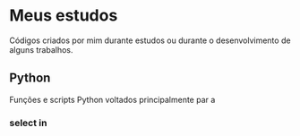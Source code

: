 # Meus estudos

Códigos criados por mim durante estudos ou durante o desenvolvimento de alguns trabalhos.

## Python

Funções e scripts Python voltados principalmente par a

### select in
